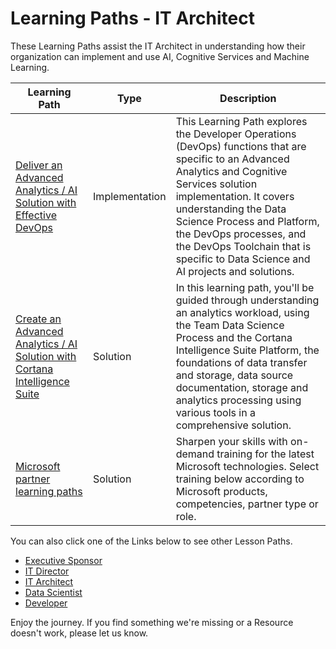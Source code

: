# Learning Paths - IT Architect


These Learning Paths assist the IT Architect in understanding how their organization can implement and use AI, Cognitive Services and Machine Learning.

| **Learning Path**                                                 | **Type**       | **Description**                                                                                                                                                                                                                                                                                                                                  |
|-------------------------------------------------------------------|----------------|--------------------------------------------------------------------------------------------------------------------------------------------------------------------------------------------------------------------------------------------------------------------------------------------------------------------------------------------------|
| [Deliver an Advanced Analytics / AI Solution with Effective DevOps](https://github.com/BuckWoody/LearningPaths/blob/master/IT%20Architect/Learning%20Path%20-%20Devops%20for%20Data%20Science.md) | Implementation | This Learning Path explores the Developer Operations (DevOps) functions that are specific to an Advanced Analytics and Cognitive Services solution implementation. It covers understanding the Data Science Process and Platform, the DevOps processes, and the DevOps Toolchain that is specific to Data Science and AI projects and solutions. |
| [Create an Advanced Analytics / AI Solution with Cortana Intelligence Suite](https://github.com/BuckWoody/LearningPaths/blob/master/IT%20Architect/Learning%20Path%20-%20Create%20a%20Solution%20with%20Cortana%20Intelligence%20Suite.md) | Solution | In this learning path, you'll be guided through understanding an analytics workload, using the Team Data Science Process and the Cortana Intelligence Suite Platform, the foundations of data transfer and storage, data source documentation, storage and analytics processing using various tools in a comprehensive solution. | 
| [Microsoft partner learning paths](https://mspartnerlp.partner.microsoft.com/LearningPath/LearningPath/DLPaths?trackId=1697&rowId=2282) | Solution | Sharpen your skills with on-demand training for the latest Microsoft technologies. Select training below according to Microsoft products, competencies, partner type or role.                                                                                                                                                                    |

You can also click one of the Links below to see other Lesson Paths.
- [Executive Sponsor](https://github.com/BuckWoody/LearningPaths/tree/master/Executive%20Sponsor)
- [IT Director](https://github.com/BuckWoody/LearningPaths/tree/master/IT%20Director)
- [IT Architect](https://github.com/BuckWoody/LearningPaths/tree/master/IT%20Architect)
- [Data Scientist](https://github.com/BuckWoody/LearningPaths/tree/master/Data%20Scientist)
- [Developer](https://github.com/BuckWoody/LearningPaths/tree/master/Developer)

Enjoy the journey. If you find something we're missing or a Resource doesn't work, please let us know.

